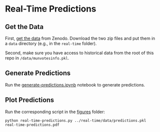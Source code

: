 # Real-Time Predictions

## Get the Data

First, [get the data](https://zenodo.org/record/3984924) from Zenodo.
Download the two zip files and put them in a `data` directory (e.g., in the `real-time` folder).

Second, make sure you have access to historical data from the root of this repo in `/data/munvotesinfo.pkl`.

## Generate Predictions

Run the [generate-predictions.ipynb](generate-predictions.ipynb) notebook to generate predictions.

## Plot Predictions

Run the corresponding script in the [figures](../figures) folder:
~~~
python real-time-predictions.py ../real-time/data/predictions.pkl real-time-predictions.pdf
~~~

